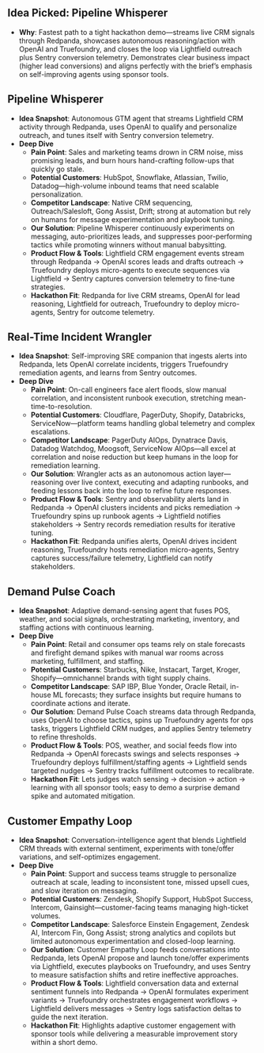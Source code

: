 ## Idea Picked: Pipeline Whisperer
- **Why**: Fastest path to a tight hackathon demo—streams live CRM signals through Redpanda, showcases autonomous reasoning/action with OpenAI and Truefoundry, and closes the loop via Lightfield outreach plus Sentry conversion telemetry. Demonstrates clear business impact (higher lead conversions) and aligns perfectly with the brief’s emphasis on self-improving agents using sponsor tools.

## Pipeline Whisperer
- **Idea Snapshot**: Autonomous GTM agent that streams Lightfield CRM activity through Redpanda, uses OpenAI to qualify and personalize outreach, and tunes itself with Sentry conversion telemetry.
- **Deep Dive**
  - **Pain Point**: Sales and marketing teams drown in CRM noise, miss promising leads, and burn hours hand-crafting follow-ups that quickly go stale.
  - **Potential Customers**: HubSpot, Snowflake, Atlassian, Twilio, Datadog—high-volume inbound teams that need scalable personalization.
  - **Competitor Landscape**: Native CRM sequencing, Outreach/Salesloft, Gong Assist, Drift; strong at automation but rely on humans for message experimentation and playbook tuning.
  - **Our Solution**: Pipeline Whisperer continuously experiments on messaging, auto-prioritizes leads, and suppresses poor-performing tactics while promoting winners without manual babysitting.
  - **Product Flow & Tools**: Lightfield CRM engagement events stream through Redpanda → OpenAI scores leads and drafts outreach → Truefoundry deploys micro-agents to execute sequences via Lightfield → Sentry captures conversion telemetry to fine-tune strategies.
  - **Hackathon Fit**: Redpanda for live CRM streams, OpenAI for lead reasoning, Lightfield for outreach, Truefoundry to deploy micro-agents, Sentry for outcome telemetry.

## Real-Time Incident Wrangler
- **Idea Snapshot**: Self-improving SRE companion that ingests alerts into Redpanda, lets OpenAI correlate incidents, triggers Truefoundry remediation agents, and learns from Sentry outcomes.
- **Deep Dive**
  - **Pain Point**: On-call engineers face alert floods, slow manual correlation, and inconsistent runbook execution, stretching mean-time-to-resolution.
  - **Potential Customers**: Cloudflare, PagerDuty, Shopify, Databricks, ServiceNow—platform teams handling global telemetry and complex escalations.
  - **Competitor Landscape**: PagerDuty AIOps, Dynatrace Davis, Datadog Watchdog, Moogsoft, ServiceNow AIOps—all excel at correlation and noise reduction but keep humans in the loop for remediation learning.
  - **Our Solution**: Wrangler acts as an autonomous action layer—reasoning over live context, executing and adapting runbooks, and feeding lessons back into the loop to refine future responses.
  - **Product Flow & Tools**: Sentry and observability alerts land in Redpanda → OpenAI clusters incidents and picks remediation → Truefoundry spins up runbook agents → Lightfield notifies stakeholders → Sentry records remediation results for iterative tuning.
  - **Hackathon Fit**: Redpanda unifies alerts, OpenAI drives incident reasoning, Truefoundry hosts remediation micro-agents, Sentry captures success/failure telemetry, Lightfield can notify stakeholders.

## Demand Pulse Coach
- **Idea Snapshot**: Adaptive demand-sensing agent that fuses POS, weather, and social signals, orchestrating marketing, inventory, and staffing actions with continuous learning.
- **Deep Dive**
  - **Pain Point**: Retail and consumer ops teams rely on stale forecasts and firefight demand spikes with manual war rooms across marketing, fulfillment, and staffing.
  - **Potential Customers**: Starbucks, Nike, Instacart, Target, Kroger, Shopify—omnichannel brands with tight supply chains.
  - **Competitor Landscape**: SAP IBP, Blue Yonder, Oracle Retail, in-house ML forecasts; they surface insights but require humans to coordinate actions and iterate.
  - **Our Solution**: Demand Pulse Coach streams data through Redpanda, uses OpenAI to choose tactics, spins up Truefoundry agents for ops tasks, triggers Lightfield CRM nudges, and applies Sentry telemetry to refine thresholds.
  - **Product Flow & Tools**: POS, weather, and social feeds flow into Redpanda → OpenAI forecasts swings and selects responses → Truefoundry deploys fulfillment/staffing agents → Lightfield sends targeted nudges → Sentry tracks fulfillment outcomes to recalibrate.
  - **Hackathon Fit**: Lets judges watch sensing → decision → action → learning with all sponsor tools; easy to demo a surprise demand spike and automated mitigation.

## Customer Empathy Loop
- **Idea Snapshot**: Conversation-intelligence agent that blends Lightfield CRM threads with external sentiment, experiments with tone/offer variations, and self-optimizes engagement.
- **Deep Dive**
  - **Pain Point**: Support and success teams struggle to personalize outreach at scale, leading to inconsistent tone, missed upsell cues, and slow iteration on messaging.
  - **Potential Customers**: Zendesk, Shopify Support, HubSpot Success, Intercom, Gainsight—customer-facing teams managing high-ticket volumes.
  - **Competitor Landscape**: Salesforce Einstein Engagement, Zendesk AI, Intercom Fin, Gong Assist; strong analytics and copilots but limited autonomous experimentation and closed-loop learning.
  - **Our Solution**: Customer Empathy Loop feeds conversations into Redpanda, lets OpenAI propose and launch tone/offer experiments via Lightfield, executes playbooks on Truefoundry, and uses Sentry to measure satisfaction shifts and retire ineffective approaches.
  - **Product Flow & Tools**: Lightfield conversation data and external sentiment funnels into Redpanda → OpenAI formulates experiment variants → Truefoundry orchestrates engagement workflows → Lightfield delivers messages → Sentry logs satisfaction deltas to guide the next iteration.
  - **Hackathon Fit**: Highlights adaptive customer engagement with sponsor tools while delivering a measurable improvement story within a short demo.
